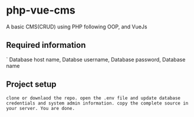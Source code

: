 # php-vue-cms
A basic CMS(CRUD) using PHP following OOP, and VueJs
## Required information
`
Database host name,
Databse username,
Database password,
Database name

## Project setup
`
clone or downlaod the repo. open the .env file and update database credentials and system admin information.
copy the complete source in your server. You are done.
`